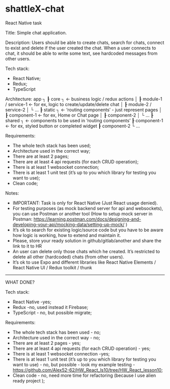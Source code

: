 # shattleX-chat

React Native task

Title:
Simple chat application.

Description:
Users should be able to create chats, search for chats, connect to exist and delete if the user created the chat. When a user connects to chat, it should be able to write some text, see hardcoded messages from other users.

Tech stack:
- React Native;
- Redux;
- TypeScript

Architecture:
app ┐
      ┠ core ┐                                           <- business logic / redux actions
       │         ┠  module-1 / service-1        <- for ex, logic to create/update/delete chat
       │         ┠  module-2 / service-2
       │          └ …
      ┠ static ┐                                         <- ‘routing components’ - just represent pages
       │           ┠  component-1                 <- for ex, Home or Chat page
       │           ┠  component-2
       │            └ …
      ┠ shared ┐                                       <- components to be used in ‘routing components’
                      ┠  component-1               <- for ex, styled button or completed widget
                      ┠  component-2
                       └ …

Requirements:
- The whole tech stack has been used;
- Architecture used in the correct way;
- There are at least 2 pages;
- There are at least 4 api requests (for each CRUD operation);
- There is at least 1 websocket connection;
- There is at least 1 unit test (it’s up to you which library for testing you want to use);
- Clean code;

Notes:
- IMPORTANT: Task is only for React Native (Just React usage denied).
- For testing purposes (as mock backend server for api and websockets), you can use Postman or another tool (How to setup mock server in Postman: https://learning.postman.com/docs/designing-and-developing-your-api/mocking-data/setting-up-mock/ )
- It’s ok to search for existing logic/source code but you have to be aware how logic is working, how to extend and maintain it.
- Please, store your ready solution in github/gitlab/another and share the link to it to HR
- An user can delete only those chats which he created. It’s restricted to delete all other (hardcoded) chats (from other users).
- It’s ok to use Expo and different libraries like React Native Elements / React Native UI / Redux toolkit / thunk

****************************************************************************************************************
WHAT DONE?

Tech stack:
- React Native -yes;
- Redux -no, used instead it Firebase;
- TypeScript - no, but possible migrate;

Requirements:
- The whole tech stack has been used - no;
- Architecture used in the correct way - no;
- There are at least 2 pages - yes;
- There are at least 4 api requests (for each CRUD operation) - yes;
- There is at least 1 websocket connection -yes;
- There is at least 1 unit test (it’s up to you which library for testing you want to use) - no, but possible - look my example testing - https://github.com/Alex52-62/HW_React_ls10/tree/HW_React_lesson10;
- Clean code - no, need more time for refactoring (because I use alien ready project );
  

